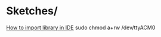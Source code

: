 # Sketches/
[How to import library in IDE](https://www.arduino.cc/en/guide/libraries#toc4)
sudo chmod a+rw /dev/ttyACM0

